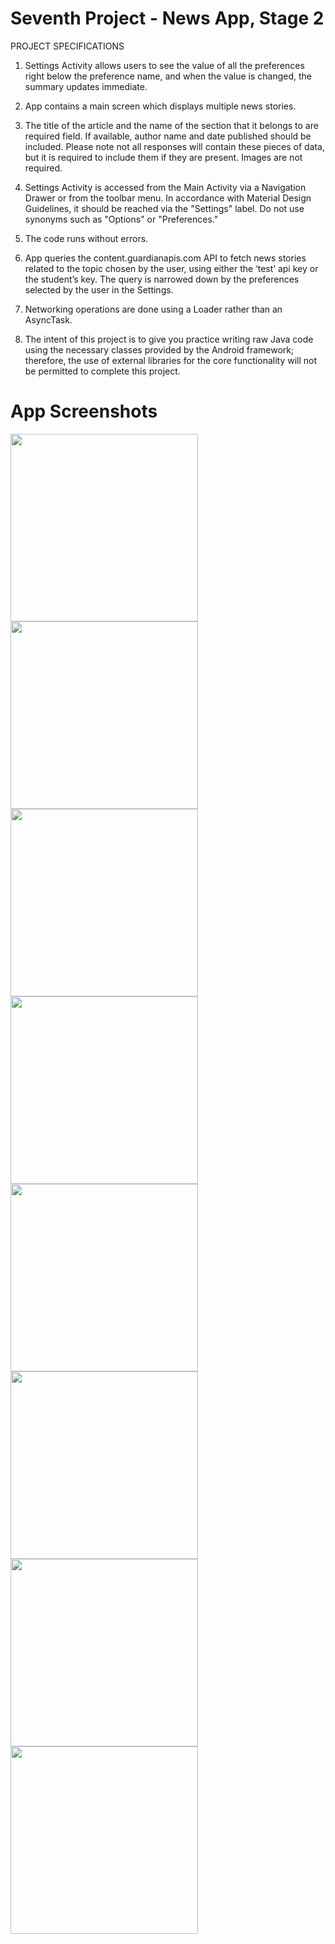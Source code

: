 # Seventh Project - News App, Stage 2

PROJECT SPECIFICATIONS
 
1. Settings Activity allows users to see the value of all the preferences right below the preference name, and when the value is changed, the summary updates immediate.

2. App contains a main screen which displays multiple news stories.

3. The title of the article and the name of the section that it belongs to are required field.
   If available, author name and date published should be included. Please note not all responses will contain these pieces of data, but      it is required to include them if they are present.
   Images are not required.
   
4. Settings Activity is accessed from the Main Activity via a Navigation Drawer or from the toolbar menu. 
   In accordance with Material Design Guidelines, it should be reached via the "Settings" label. Do not use synonyms such as "Options" or    "Preferences."
   
5. The code runs without errors.

6. App queries the content.guardianapis.com API to fetch news stories related to the topic chosen by the user, using either the ‘test’ api    key or the student’s key. The query is narrowed down by the preferences selected by the user in the Settings. 
   
7. Networking operations are done using a Loader rather than an AsyncTask.

8. The intent of this project is to give you practice writing raw Java code using the necessary classes provided by the Android framework;    therefore, the use of external libraries for the core functionality will not be permitted to complete this project.



# App Screenshots

<img src=screenshots/Screenshot_1542326190.png width=300>  <img src=screenshots/Screenshot_1542326204.png width=300>
<img src=screenshots/Screenshot_1542326214.png width=300>  <img src=screenshots/Screenshot_1542326230.png width=300>
<img src=screenshots/Screenshot_1542326304.png width=300>
<img src=screenshots/Screenshot_1542326356.png height=300>  <img src=screenshots/Screenshot_1542327113.png height=300>
<img src=screenshots/Screenshot_1542327142.png height=300>

